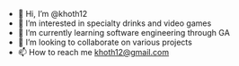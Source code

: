 - 👋 Hi, I’m @khoth12
- 👀 I’m interested in specialty drinks and video games
- 🌱 I’m currently learning software engineering through GA
- 💞️ I’m looking to collaborate on various projects
- 📫 How to reach me khoth12@gmail.com

<!---
khoth12/khoth12 is a ✨ special ✨ repository because its `README.md` (this file) appears on your GitHub profile.
You can click the Preview link to take a look at your changes.
--->
